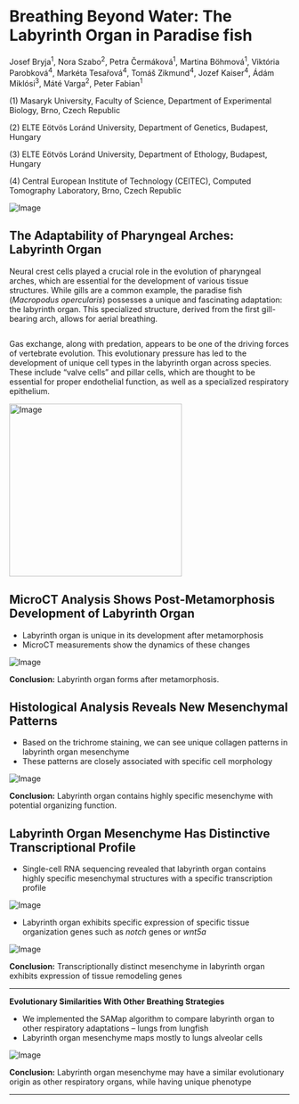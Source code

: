 # Breathing Beyond Water: The Labyrinth Organ in Paradise fish
Josef Bryja<sup>1</sup>, Nora Szabo<sup>2</sup>, Petra Čermáková<sup>1</sup>, Martina Böhmová<sup>1</sup>, Viktória Parobková<sup>4</sup>, Markéta Tesařová<sup>4</sup>, Tomáš Zikmund<sup>4</sup>, Jozef Kaiser<sup>4</sup>, Ádám Miklósi<sup>3</sup>, Máté Varga<sup>2</sup>, Peter Fabian<sup>1</sup>

(1) Masaryk University, Faculty of Science, Department of Experimental Biology, Brno, Czech Republic

(2) ELTE Eötvös Loránd University, Department of Genetics, Budapest, Hungary

(3) ELTE Eötvös Loránd University, Department of Ethology, Budapest, Hungary

(4) Central European Institute of Technology (CEITEC), Computed Tomography Laboratory, Brno, Czech Republic


![Image](https://github.com/user-attachments/assets/9434a1cc-5f2a-4278-b7e3-1a774c3a0f14)


## The Adaptability of Pharyngeal Arches: Labyrinth Organ
Neural crest cells played a crucial role in the evolution of pharyngeal
arches, which are essential for the development of various tissue
structures. While gills are a common example, the paradise fish
(*Macropodus opercularis*) possesses a unique and fascinating
adaptation: the labyrinth organ. This specialized structure, derived from
the first gill-bearing arch, allows for aerial breathing.

<img scr="https://github.com/user-attachments/assets/15866371-ed44-4a95-8ba6-3f404dab6267" width="100">

Gas exchange, along with predation, appears to be one of the driving
forces of vertebrate evolution. This evolutionary pressure has led to the
development of unique cell types in the labyrinth organ across species.
These include “valve cells” and pillar cells, which are thought to be
essential for proper endothelial function, as well as a specialized
respiratory epithelium.

<img width="310" alt="Image" src="https://github.com/user-attachments/assets/6679dd23-06e6-488b-b337-c22a1c0ee894" />


## MicroCT Analysis Shows Post-Metamorphosis Development of Labyrinth Organ
- Labyrinth organ is unique in its development after metamorphosis
- MicroCT measurements show the dynamics of these changes

![Image](https://github.com/user-attachments/assets/504fba1d-4aaa-4df0-8727-434479079f5b)

**Conclusion:** Labyrinth organ forms after metamorphosis.


## Histological Analysis Reveals New Mesenchymal Patterns
- Based on the trichrome staining, we can see unique collagen patterns in labyrinth organ mesenchyme
- These patterns are closely associated with specific cell morphology

![Image](https://github.com/user-attachments/assets/ee70b24c-d900-47a7-916f-aea3769792a3)

**Conclusion:** Labyrinth organ contains highly specific mesenchyme with potential organizing function.


## Labyrinth Organ Mesenchyme Has Distinctive Transcriptional Profile
- Single-cell RNA sequencing revealed that labyrinth organ contains highly specific mesenchymal structures with a specific transcription profile

![Image](https://github.com/user-attachments/assets/f2d63386-3628-4f14-bfda-d145fe509225)

- Labyrinth organ exhibits specific expression of specific tissue organization genes such as *notch* genes or *wnt5a*

![Image](https://github.com/user-attachments/assets/5ded191d-d02e-460c-820d-c3c3574f3492)

**Conclusion:** Transcriptionally distinct mesenchyme in labyrinth organ exhibits expression of tissue remodeling genes

---
**Evolutionary Similarities With Other Breathing Strategies**

- We implemented the SAMap algorithm to compare labyrinth organ to other respiratory adaptations – lungs from lungfish
- Labyrinth organ mesenchyme maps mostly to lungs alveolar cells

![Image](https://github.com/user-attachments/assets/5c8937de-d51a-4614-afc6-d088cfc2e8cf)

**Conclusion:** Labyrinth organ mesenchyme may have a similar evolutionary origin as other respiratory organs, while having unique phenotype

---
